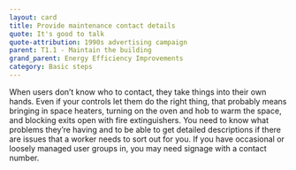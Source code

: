 ```yaml
---
layout: card
title: Provide maintenance contact details
quote: It's good to talk
quote-attribution: 1990s advertising campaign 
parent: T1.1 - Maintain the building
grand_parent: Energy Efficiency Improvements 
category: Basic steps
---
```


<p>When users don’t know who to contact, they take things into their own hands. Even if your controls let them do the right thing, that probably means bringing in space heaters, turning on the oven and hob to warm the space, and blocking exits open with fire extinguishers. You need to know what problems they’re having and to be able to get detailed descriptions if there are issues that a worker needs to sort out for you. If you have occasional or loosely managed user groups in, you may need signage with a contact number.</p> 

